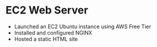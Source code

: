 # EC2 Web Server

- Launched an EC2 Ubuntu instance using AWS Free Tier
- Installed and configured NGINX
- Hosted a static HTML site

